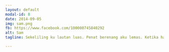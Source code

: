 ```yaml
---
layout: default
modal-id: 8
date: 2014-09-05
img: sam.png
fb: https://www.facebook.com/100000745840292
alt: Sam
tagline: Sekeliling ku lautan luas. Penat berenang aku lemas. Ketika hampir tenggelam kalian datang hulurkan tangan

---
```

